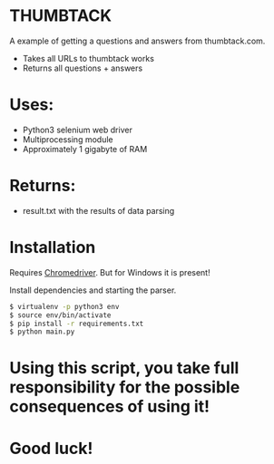 # THUMBTACK

A example of getting a questions and answers from thumbtack.com.

  - Takes all URLs to thumbtack works
  - Returns all questions + answers

# Uses:

  - Python3 selenium web driver
  - Multiprocessing module
  - Approximately 1 gigabyte of RAM

# Returns:
  - result.txt with the results of data parsing

# Installation

Requires [Chromedriver](https://sites.google.com/a/chromium.org/chromedriver/downloads). But for Windows it is present!

Install dependencies and starting the parser.

```sh
$ virtualenv -p python3 env
$ source env/bin/activate
$ pip install -r requirements.txt
$ python main.py
```
# Using this script, you take full responsibility for the possible consequences of using it!

# Good luck!